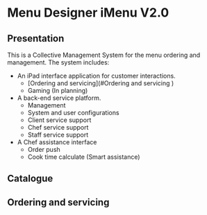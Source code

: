 Menu Designer iMenu V2.0
============
Presentation
------------
This is a Collective Management System for the menu ordering and management. The system includes:

* An iPad interface application for customer interactions.
    * [Ordering and servicing](#Ordering and servicing )
    * Gaming (In planning)
* A back-end service platform.
    * Management
    * System and user configurations
    * Client service support
    * Chef service support
    * Staff service support
* A Chef assistance interface
    * Order push
    * Cook time calculate (Smart assistance)


Catalogue
---------



## Ordering and servicing 


